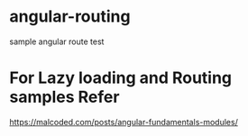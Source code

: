 # angular-routing
sample angular route test

# For Lazy loading and Routing samples Refer
https://malcoded.com/posts/angular-fundamentals-modules/
